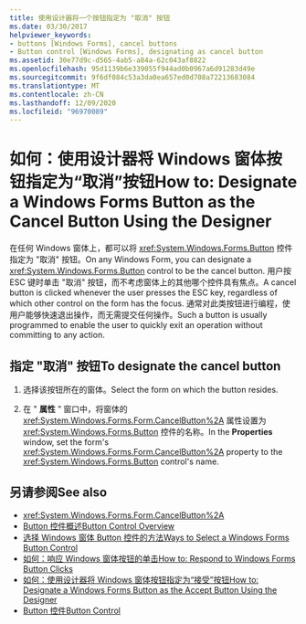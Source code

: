 ```yaml
---
title: 使用设计器将一个按钮指定为 "取消" 按钮
ms.date: 03/30/2017
helpviewer_keywords:
- buttons [Windows Forms], cancel buttons
- Button control [Windows Forms], designating as cancel button
ms.assetid: 30e77d9c-d565-4ab5-a84a-62c043af8822
ms.openlocfilehash: 95d1139b6e339055f944ad0b0967a6d91283d49e
ms.sourcegitcommit: 9f6df084c53a3da0ea657ed0d708a72213683084
ms.translationtype: MT
ms.contentlocale: zh-CN
ms.lasthandoff: 12/09/2020
ms.locfileid: "96970089"
---
```

# <a name="how-to-designate-a-windows-forms-button-as-the-cancel-button-using-the-designer"></a><span data-ttu-id="33b3e-102">如何：使用设计器将 Windows 窗体按钮指定为“取消”按钮</span><span class="sxs-lookup"><span data-stu-id="33b3e-102">How to: Designate a Windows Forms Button as the Cancel Button Using the Designer</span></span>
<span data-ttu-id="33b3e-103">在任何 Windows 窗体上，都可以将 <xref:System.Windows.Forms.Button> 控件指定为 "取消" 按钮。</span><span class="sxs-lookup"><span data-stu-id="33b3e-103">On any Windows Form, you can designate a <xref:System.Windows.Forms.Button> control to be the cancel button.</span></span> <span data-ttu-id="33b3e-104">用户按 ESC 键时单击 "取消" 按钮，而不考虑窗体上的其他哪个控件具有焦点。</span><span class="sxs-lookup"><span data-stu-id="33b3e-104">A cancel button is clicked whenever the user presses the ESC key, regardless of which other control on the form has the focus.</span></span> <span data-ttu-id="33b3e-105">通常对此类按钮进行编程，使用户能够快速退出操作，而无需提交任何操作。</span><span class="sxs-lookup"><span data-stu-id="33b3e-105">Such a button is usually programmed to enable the user to quickly exit an operation without committing to any action.</span></span>

## <a name="to-designate-the-cancel-button"></a><span data-ttu-id="33b3e-106">指定 "取消" 按钮</span><span class="sxs-lookup"><span data-stu-id="33b3e-106">To designate the cancel button</span></span>

1. <span data-ttu-id="33b3e-107">选择该按钮所在的窗体。</span><span class="sxs-lookup"><span data-stu-id="33b3e-107">Select the form on which the button resides.</span></span>

2. <span data-ttu-id="33b3e-108">在 " **属性** " 窗口中，将窗体的 <xref:System.Windows.Forms.Form.CancelButton%2A> 属性设置为 <xref:System.Windows.Forms.Button> 控件的名称。</span><span class="sxs-lookup"><span data-stu-id="33b3e-108">In the **Properties** window, set the form's <xref:System.Windows.Forms.Form.CancelButton%2A> property to the <xref:System.Windows.Forms.Button> control's name.</span></span>

## <a name="see-also"></a><span data-ttu-id="33b3e-109">另请参阅</span><span class="sxs-lookup"><span data-stu-id="33b3e-109">See also</span></span>

- <xref:System.Windows.Forms.Form.CancelButton%2A>
- [<span data-ttu-id="33b3e-110">Button 控件概述</span><span class="sxs-lookup"><span data-stu-id="33b3e-110">Button Control Overview</span></span>](button-control-overview-windows-forms.md)
- [<span data-ttu-id="33b3e-111">选择 Windows 窗体 Button 控件的方法</span><span class="sxs-lookup"><span data-stu-id="33b3e-111">Ways to Select a Windows Forms Button Control</span></span>](ways-to-select-a-windows-forms-button-control.md)
- [<span data-ttu-id="33b3e-112">如何：响应 Windows 窗体按钮的单击</span><span class="sxs-lookup"><span data-stu-id="33b3e-112">How to: Respond to Windows Forms Button Clicks</span></span>](how-to-respond-to-windows-forms-button-clicks.md)
- [<span data-ttu-id="33b3e-113">如何：使用设计器将 Windows 窗体按钮指定为“接受”按钮</span><span class="sxs-lookup"><span data-stu-id="33b3e-113">How to: Designate a Windows Forms Button as the Accept Button Using the Designer</span></span>](designate-a-wf-button-as-the-accept-button-using-the-designer.md)
- [<span data-ttu-id="33b3e-114">Button 控件</span><span class="sxs-lookup"><span data-stu-id="33b3e-114">Button Control</span></span>](button-control-windows-forms.md)
